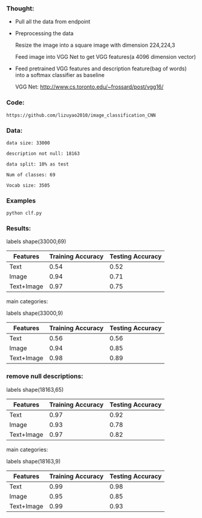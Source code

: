 ### Thought:
* Pull all the data from endpoint
* Preprocessing the data 

 	Resize the image into a square image with dimension 224,224,3 

	Feed image into VGG Net to get VGG features(a 4096 dimension vector) 

* Feed pretrained VGG features and description feature(bag of words) into a softmax classifier as baseline

	VGG Net: http://www.cs.toronto.edu/~frossard/post/vgg16/

### Code:
	https://github.com/lizuyao2010/image_classification_CNN

### Data:
	
	data size: 33000

	description not null: 18163

	data split: 10% as test 

	Num of classes: 69 

	Vocab size: 3505 

### Examples


```
python clf.py
```

### Results:

labels shape(33000,69)

Features	|  Training Accuracy  |  Testing Accuracy  
------------|---------------------|-------------------
Text     	|  0.54	              |  0.52		          
Image     	|  0.94               |  0.71		          
Text+Image  |  0.97               |  0.75		       

main categories:

labels shape(33000,9)

Features	|  Training Accuracy  |  Testing Accuracy  
------------|---------------------|-------------------
Text     	|  0.56	              |  0.56		          
Image     	|  0.94               |  0.85		          
Text+Image  |  0.98               |  0.89		

### remove null descriptions:

labels shape(18163,65)

Features	|  Training Accuracy  |  Testing Accuracy  
------------|---------------------|-------------------
Text        | 0.97     			  |  0.92
Image       | 0.93     			  |  0.78
Text+Image  | 0.97                |  0.82		 

main categories:

labels shape(18163,9)

Features	|  Training Accuracy  |  Testing Accuracy  
------------|---------------------|-------------------
Text     	|  0.99	              |  0.98		          
Image     	|  0.95               |  0.85		          
Text+Image  |  0.99               |  0.93	
